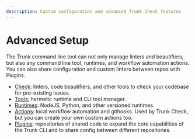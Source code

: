 ```yaml
---
description: Custom configuration and advanced Trunk Check features
---
```


# Advanced Setup

The Trunk command line tool can not only manage linters and beautifiers, but also any command line tool, runtimes, and workflow automation actions. You can also share configuration and custom linters between repos with Plugins.

* [Check](../): linters, code beautifiers, and other tools to check your codebase for pre-existing issues.
* [Tools:](tools/) hermetic runtime and CLI tool manager.
* [Runtimes](runtimes.md): NodeJS, Python, and other versioned runtimes.
* [Actions](actions/): local workflow automation and githooks. Used by Trunk Check, but you can create your own custom actions too.
* [Plugins](plugins/): repositories of shared code to expand the core capabilities of the Trunk CLI and to share config between different repositories.

